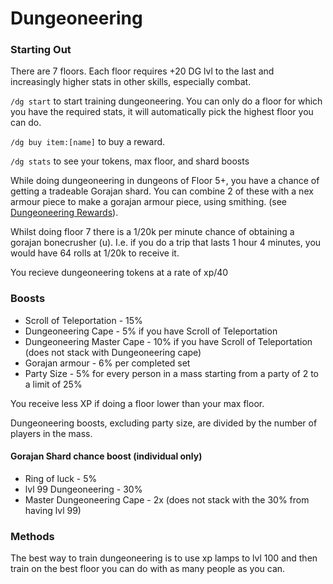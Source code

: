 # Dungeoneering

### Starting Out

There are 7 floors. Each floor requires +20 DG lvl to the last and increasingly higher stats in other skills, especially combat.

`/dg start` to start training dungeoneering. You can only do a floor for which you have the required stats, it will automatically pick the highest floor you can do.

`/dg buy item:[name]` to buy a reward.

`/dg stats` to see your tokens, max floor, and shard boosts

While doing dungeoneering in dungeons of Floor 5+, you have a chance of getting a tradeable Gorajan shard. You can combine 2 of these with a nex armour piece to make a gorajan armour piece, using smithing. (see [Dungeoneering Rewards](dg-rewards.md)).&#x20;

Whilst doing floor 7 there is a 1/20k per minute chance of obtaining a gorajan bonecrusher (u). I.e. if you do a trip that lasts 1 hour 4 minutes, you would have 64 rolls at 1/20k to receive it.

You recieve dungeoneering tokens at a rate of xp/40

### Boosts

* Scroll of Teleportation - 15%
* Dungeoneering Cape - 5% if you have Scroll of Teleportation
* Dungeoneering Master Cape - 10% if you have Scroll of Teleportation (does not stack with Dungeoneering cape)
* Gorajan armour - 6% per completed set
* Party Size - 5% for every person in a mass starting from a party of 2 to a limit of 25%

You receive less XP if doing a floor lower than your max floor.

Dungeoneering boosts, excluding party size, are divided by the number of players in the mass.

#### Gorajan Shard chance boost (individual only)

* Ring of luck - 5%
* lvl 99 Dungeoneering - 30%
* Master Dungeoneering Cape - 2x (does not stack with the 30% from having lvl 99)

### Methods

The best way to train dungeoneering is to use xp lamps to lvl 100 and then train on the best floor you can do with as many people as you can.
